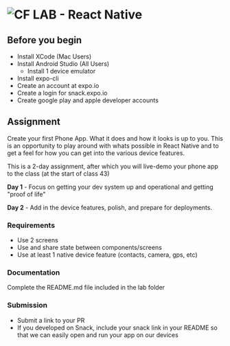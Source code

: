 ![CF](http://i.imgur.com/7v5ASc8.png) LAB - React Native
========================================================

## Before you begin
* Install XCode (Mac Users)
* Install Android Studio (All Users)
    * Install 1 device emulator
* Install expo-cli
* Create an account at expo.io
* Create a login for snack.expo.io
* Create google play and apple developer accounts

## Assignment
Create your first Phone App. What it does and how it looks is up to you. This is an opportunity to play around with whats possible in React Native and to get a feel for how you can get into the various device features.

This is a 2-day assignment, after which you will live-demo your phone app to the class (at the start of class 43)

**Day 1** - Focus on getting your dev system up and operational and getting "proof of life"

**Day 2** - Add in the device features, polish, and prepare for deployments.


### Requirements
* Use 2 screens
* Use and share state between components/screens
* Use at least 1 native device feature (contacts, camera, gps, etc)

###  Documentation
Complete the README.md file included in the lab folder

### Submission
* Submit a link to your PR
* If you developed on Snack, include your snack link in your README so that we can easily open and run your app on our devices
